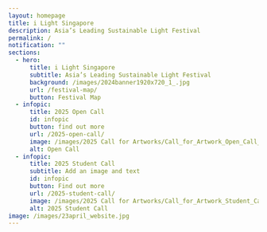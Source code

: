 ```yaml
---
layout: homepage
title: i Light Singapore
description: Asia’s Leading Sustainable Light Festival
permalink: /
notification: ""
sections:
  - hero:
      title: i Light Singapore
      subtitle: Asia’s Leading Sustainable Light Festival
      background: /images/2024banner1920x720_1_.jpg
      url: /festival-map/
      button: Festival Map
  - infopic:
      title: 2025 Open Call
      id: infopic
      button: find out more
      url: /2025-open-call/
      image: /images/2025 Call for Artworks/Call_for_Artwork_Open_Call__W_.jpg
      alt: Open Call
  - infopic:
      title: 2025 Student Call
      subtitle: Add an image and text
      id: infopic
      button: Find out more
      url: /2025-student-call/
      image: /images/2025 Call for Artworks/Call_for_Artwork_Student_Call__W_.jpg
      alt: 2025 Student Call
image: /images/23april_website.jpg
---
```

